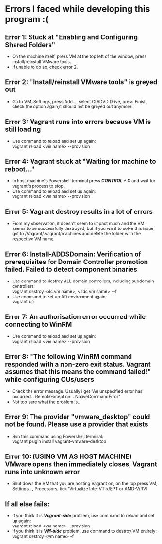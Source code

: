 # Errors I faced while developing this program :(
## **Error 1: Stuck at "Enabling and Configuring Shared Folders"**
- On the machine itself, press VM at the top left of the window, press install/reinstall VMware tools.
- If unable to do so, check error 2.

## **Error 2: "Install/reinstall VMware tools" is greyed out**
- Go to VM, Settings, press Add...,  select CD/DVD Drive, press Finish, check the option again,it should not be greyed out anymore.

## **Error 3: Vagrant runs into errors because VM is still loading**
- Use command to reload and set up again:  
vagrant reload \<vm name\> --provision

## **Error 4: Vagrant stuck at "Waiting for machine to reboot..."**
- In host machine's Powershell terminal press ***CONTROL + C*** and wait for vagrant's process to stop.
- Use command to reload and set up again:  
vagrant reload \<vm name\> --provision

## **Error 5: Vagrant destroy results in a lot of errors**
- From my observation, it doesn't seem to impact much and the VM seems to be successfully destroyed, but if you want to solve this issue, got to /Vagrant/.vagrant/machines and delete the folder with the respective VM name.

## **Error 6: Install-ADDSDomain: Verification of prerequisites for Domain Controller promotion failed. Failed to detect component binaries**
- Use command to destroy ALL domain controllers, including subdomain controllers:  
vagrant destroy \<dc vm name\>, \<sdc vm name\> --f
- Use command to set up AD environment again:  
vagrant up

## **Error 7: An authorisation error occurred while connecting to WinRM**
- Use command to reload and set up again:  
vagrant reload \<vm name\> --provision

## **Error 8: "The following WinRM command responded with a non-zero exit status. Vagrant assumes that this means the command failed!" while configuring OUs/users**
- Check the error message. Usually i get "An unspecified error has occurred... RemoteException... NativeCommandError"
- Not too sure what the problem is...

## **Error 9: The provider "vmware_desktop" could not be found. Please use a provider that exists**
- Run this command using Powershell terminal:  
vagrant plugin install vagrant-vmware-desktop

## **Error 10: (USING VM AS HOST MACHINE) VMware opens then immediately closes, Vagrant runs into unknown error**
- Shut down the VM that you are hosting Vagrant on, on the top press VM, Settings..., Processors, tick 'Virtualize Intel VT-x/EPT or AMD-V/RVI

## If all else fails:
- If you think it is ***Vagrant-side*** problem, use command to reload and set up again:  
vagrant reload \<vm name\> --provision
- If you think it is ***VM-side*** problem, use command to destroy VM entirely:  
vagrant destroy \<vm name\> -f
